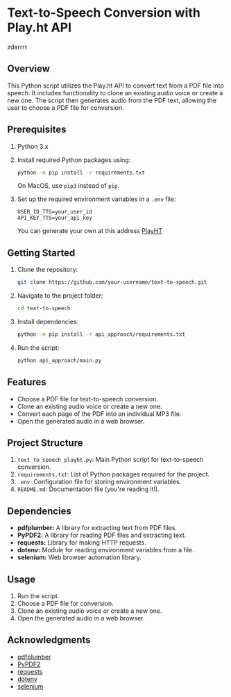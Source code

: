 # Text-to-Speech Conversion with Play.ht API
zdarrrr
## Overview

This Python script utilizes the Play.ht API to convert text from a PDF file into speech. It includes functionality to clone an existing audio voice or create a new one. The script then generates audio from the PDF text, allowing the user to choose a PDF file for conversion.

## Prerequisites

1. Python 3.x
2. Install required Python packages using:

    ```bash
    python -m pip install -r requirements.txt
    ```

    On MacOS, use `pip3` instead of `pip`.

3. Set up the required environment variables in a `.env` file:

    ```env
    USER_ID_TTS=your_user_id
    API_KEY_TTS=your_api_key
    ```
    You can generate your own at this address [PlayHT](https://play.ht/studio/api-access)

## Getting Started

1. Clone the repository:

    ```bash
    git clone https://github.com/your-username/text-to-speech.git
    ```

2. Navigate to the project folder:

    ```bash
    cd text-to-speech
    ```

3. Install dependencies:

    ```bash
    python -m pip install -r api_approach/requirements.txt
    ```

4. Run the script:

    ```bash
    python api_approach/main.py
    ```

## Features

- Choose a PDF file for text-to-speech conversion.
- Clone an existing audio voice or create a new one.
- Convert each page of the PDF into an individual MP3 file.
- Open the generated audio in a web browser.

## Project Structure

1. `text_to_speech_playht.py`: Main Python script for text-to-speech conversion.
2. `requirements.txt`: List of Python packages required for the project.
3. `.env`: Configuration file for storing environment variables.
4. `README.md`: Documentation file (you're reading it!).

## Dependencies

- **pdfplumber:** A library for extracting text from PDF files.
- **PyPDF2:** A library for reading PDF files and extracting text.
- **requests:** Library for making HTTP requests.
- **dotenv:** Module for reading environment variables from a file.
- **selenium:** Web browser automation library.

## Usage

1. Run the script.
2. Choose a PDF file for conversion.
3. Clone an existing audio voice or create a new one.
4. Open the generated audio in a web browser.


## Acknowledgments

- [pdfplumber](https://github.com/jsvine/pdfplumber)
- [PyPDF2](https://pypdf2.readthedocs.io/en/3.0.0/)
- [requests](https://docs.python-requests.org/en/latest/)
- [dotenv](https://pypi.org/project/python-dotenv/)
- [selenium](https://www.selenium.dev/)

